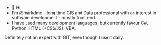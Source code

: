 - 👋 Hi, 
- I’m @markdmc - long time GIS and Data professional with an interest in software development - mostly front end.
- I have used many development languages, but currently favour C#, Python, HTML (+CSS/JS), VBA.

Definitely not an expert with GIT, even though I use it daily.


<!---
markdmc/markdmc is a ✨ special ✨ repository because its `README.md` (this file) appears on your GitHub profile.
You can click the Preview link to take a look at your changes.
--->
